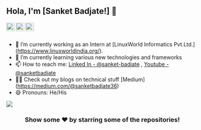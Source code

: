 ## Hola, I'm [Sanket Badjate!] 👋

<a href="https://www.linkedin.com/in/sanket-badjate/">
  <img align="left" alt="Sanket's Linkdein" width="22px" src="https://cdn.jsdelivr.net/npm/simple-icons@v3/icons/linkedin.svg" />
</a>
<a href="https://github.com/sanbad36">
  <img align="left" alt="Sanket's Github" width="22px" src="https://cdn.jsdelivr.net/npm/simple-icons@v3/icons/github.svg" />
</a>
<a href="https://www.youtube.com/channel/UCZgOTQPA1Vi7JIaWUNsPqkQ">
  <img align="left" alt="Sanket's Youtube" width="22px" src="https://cdn.jsdelivr.net/npm/simple-icons@v3/icons/youtube.svg" />
</a>
<br/>
<br/>

- 🔭 I’m currently working as an Intern at [LinuxWorld Informatics Pvt.Ltd.] (https://www.linuxworldindia.org/).
- 🌱 I’m currently learning various new technologies and frameworks
- 📫 How to reach me: [Linked In - @sanket-badjate](https://www.linkedin.com/in/sanket-badjate/) , [Youtube - @sanketbadjate](https://www.youtube.com/channel/UCZgOTQPA1Vi7JIaWUNsPqkQ/featured)
- 👨‍💻 Check out my blogs on technical stuff [Medium] (https://medium.com/@sanketbadjate36)
- 😄 Pronouns: He/His


<a href="https://github.com/sanbad36">
  <img align="center" src="https://github-readme-stats.vercel.app/api/top-langs/?username=sanbad36&theme=light&hide_langs_below=1" />
</a>
<div align="center">

### Show some ❤️ by starring some of the repositories!

</div>
